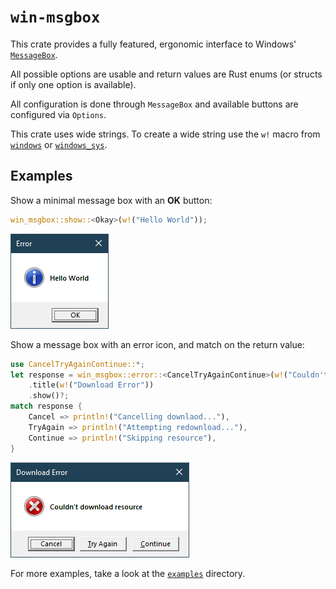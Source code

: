 # `win-msgbox`

This crate provides a fully featured, ergonomic interface to Windows' [`MessageBox`](https://learn.microsoft.com/ewindows/win32/api/winuser/nf-winuser-messagebox).

All possible options are usable and return values are Rust enums (or structs if only one option is available).

All configuration is done through `MessageBox` and available buttons are configured via `Options`.

This crate uses wide strings. To create a wide string use the `w!` macro from [`windows`](https://docs.rs/windows/latest/windows/macro.w.html) or [`windows_sys`](https://docs.rs/windows-sys/latest/windows_sys/macro.w.html).

## Examples

Show a minimal message box with an **OK** button:

```rust
win_msgbox::show::<Okay>(w!("Hello World"));
```

![Image of the resulting message box](res/minimal.png)

Show a message box with an error icon, and match on the return value:

```rust
use CancelTryAgainContinue::*;
let response = win_msgbox::error::<CancelTryAgainContinue>(w!("Couldn't download resource"))
    .title(w!("Download Error"))
    .show()?;
match response {
    Cancel => println!("Cancelling downlaod..."),
    TryAgain => println!("Attempting redownload..."),
    Continue => println!("Skipping resource"),
}
```

![Image of the resulting message box](res/options.png)

For more examples, take a look at the [`examples`](examples) directory.
